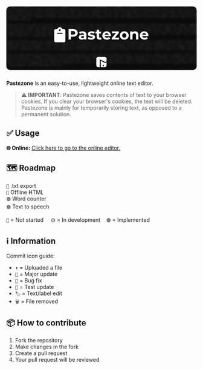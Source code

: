 <h1 align="center">
  <img style="border-radius:10px" src="banner.png">
</h1>

**Pastezone** is an easy-to-use, lightweight online text editor.

> **⚠️ IMPORTANT**: Pastezone saves contents of text to your browser cookies. If you clear your browser's cookies, the text will be deleted. Pastezone is mainly for temporarily storing text, as opposed to a permanent solution.
## ✅ Usage
<b>🌐 Online: </b> [Click here to go to the online editor.](https://itsfoxdev.github.io/PasteZone)

## 🗺️ Roadmap
`🔴` .txt export<br>
`🔴` Offline HTML<br>
`🟢` Word counter<br>
`🟢` Text to speech<br>

`🔴` = Not started‎‎ ‎ ‎ ‎ ‎ `🟡` = In development‎ ‎ ‎ ‎ ‎ `🟢` = Implemented


## ℹ️ Information
Commit icon guide:
- `⬆️` = Uploaded a file
- `🎉` = Major update
- `🐛` = Bug fix
- `🚧` = Test update
- `🏷️` = Text/label edit
- `🗑️` = File removed

## 📦 How to contribute
1. Fork the repository
2. Make changes in the fork
3. Create a pull request
4. Your pull request will be reviewed
